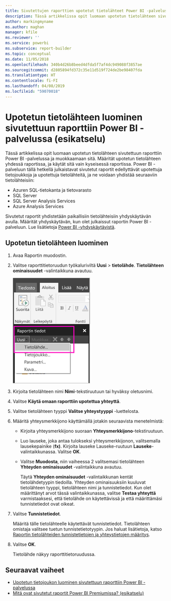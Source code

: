 ```yaml
---
title: Sivutettujen raporttien upotetut tietolähteet Power BI -palvelussa (esikatselu)
description: Tässä artikkelissa opit luomaan upotetun tietolähteen sivutettuun raporttiin Power BI -palvelussa ja muokkaamaan sitä.
author: markingmyname
ms.author: maghan
manager: kfile
ms.reviewer: ''
ms.service: powerbi
ms.subservice: report-builder
ms.topic: conceptual
ms.date: 11/05/2018
ms.openlocfilehash: 340b4d26b8beed4dfda5f7af4dc949088f3857ae
ms.sourcegitcommit: d2805894fd372c35e11d519f724de2be98407fda
ms.translationtype: HT
ms.contentlocale: fi-FI
ms.lasthandoff: 04/08/2019
ms.locfileid: "59070018"
---
```

# <a name="create-an-embedded-data-source-for-paginated-reports-in-the-power-bi-service-preview"></a>Upotetun tietolähteen luominen sivutettuun raporttiin Power BI -palvelussa (esikatselu)

Tässä artikkelissa opit luomaan upotetun tietolähteen sivutettuun raporttiin Power BI -palvelussa ja muokkaamaan sitä. Määrität upotetun tietolähteen yhdessä raportissa, ja käytät sitä vain kyseisessä raportissa. Power BI -palveluun tällä hetkellä julkaistavat sivutetut raportit edellyttävät upotettuja tietojoukkoja ja upotettuja tietolähteitä, ja ne voidaan yhdistää seuraaviin tietolähteisiin:

- Azuren SQL-tietokanta ja tietovarasto
- SQL Server
- SQL Server Analysis Services
- Azure Analysis Services

Sivutetut raportit yhdistetään paikallisiin tietolähteisiin yhdyskäytävän avulla. Määrität yhdyskäytävän, kun olet julkaissut raportin Power BI -palveluun. Lue lisätietoja [Power BI -yhdyskäytävistä](service-gateway-getting-started.md). 

## <a name="create-an-embedded-data-source"></a>Upotetun tietolähteen luominen
  
1. Avaa Raportin muodostin.

1. Valitse raporttitietoruudun työkaluriviltä **Uusi** > **tietolähde**. **Tietolähteen ominaisuudet** -valintaikkuna avautuu.

    ![Uusi tietolähde](media/paginated-reports-embedded-data-source/power-bi-paginated-new-data-source.png)
  
2.  Kirjoita tietolähteen nimi **Nimi**-tekstiruutuun tai hyväksy oletusnimi.  
  
3.  Valitse **Käytä omaan raporttiin upotettua yhteyttä**.  
  
1.  Valitse tietolähteen tyyppi **Valitse yhteystyyppi** -luettelosta. 

1.  Määritä yhteysmerkkijono käyttämällä jotakin seuraavista menetelmistä:  
  
    -   Kirjoita yhteysmerkkijono suoraan **Yhteysmerkkijono**-tekstiruutuun. 
  
    -   Luo lauseke, joka antaa tulokseksi yhteysmerkkijonon, valitsemalla lausekepainike (**fx)**. Kirjoita lauseke Lauseke-ruutuun **Lauseke**-valintaikkunassa. Valitse **OK**. 
  
    -   Valitse **Muodosta**, niin vaiheessa 2 valitsemasi tietolähteen **Yhteyden ominaisuudet** -valintaikkuna avautuu.  
  
        Täytä **Yhteyden ominaisuudet** -valintaikkunan kentät tietolähdetyypin tiedoilla. Yhteyden ominaisuuksiin kuuluvat tietolähteen tyyppi, tietolähteen nimi ja tunnistetiedot. Kun olet määrittänyt arvot tässä valintaikkunassa, valitse **Testaa yhteyttä** varmistaaksesi, että tietolähde on käytettävissä ja että määrittämäsi tunnistetiedot ovat oikeat.  
  
4.  Valitse **Tunnistetiedot**.  
  
     Määritä tälle tietolähteelle käytettävät tunnistetiedot. Tietolähteen omistaja valitsee tuetun tunnistetietotyypin. Jos haluat lisätietoja, katso [Raportin tietolähteiden tunnistetietojen ja yhteystietojen määritys](https://docs.microsoft.com/sql/reporting-services/report-data/specify-credential-and-connection-information-for-report-data-sources).
  
5.  Valitse **OK**.  
  
     Tietolähde näkyy raporttitietoruudussa.  

## <a name="next-steps"></a>Seuraavat vaiheet

- [Upotetun tietojoukon luominen sivutettuun raporttiin Power BI -palvelussa](paginated-reports-create-embedded-dataset.md)
- [Mitä ovat sivutetut raportit Power BI Premiumissa? (esikatselu)](paginated-reports-report-builder-power-bi.md)
